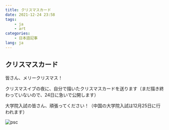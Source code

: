 ```yaml
---
title: クリスマスカード
date: 2021-12-24 23:58
tags: 
    - ja
    - art
categories:
    - 日本語記事
lang: ja
---
```


## クリスマスカード

皆さん、メリークリスマス！

クリスマスイブの夜に、自分で描いたクリスマスカードを送ります（まだ描き終わっていないので、24日に急いで公開します）

大学院入試の皆さん、頑張ってください！（中国の大学院入試は12月25日に行われます）

![psc](https://cdn.brightgames.top/md/psc.png)